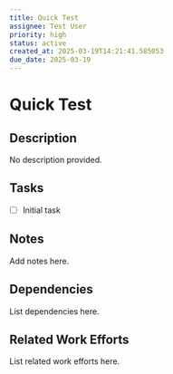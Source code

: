 ```yaml
---
title: Quick Test
assignee: Test User
priority: high
status: active
created_at: 2025-03-19T14:21:41.585053
due_date: 2025-03-19
---
```


# Quick Test

## Description
No description provided.

## Tasks
- [ ] Initial task

## Notes
Add notes here.

## Dependencies
List dependencies here.

## Related Work Efforts
List related work efforts here.